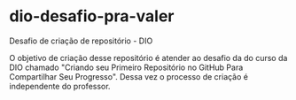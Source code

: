 # dio-desafio-pra-valer
Desafio de criação de repositório - DIO

O objetivo de criação desse repositório é atender ao desafio da do curso da DIO chamado "Criando seu Primeiro Repositório no GitHub Para Compartilhar Seu Progresso".
Dessa vez o processo de criação é independente do professor.
